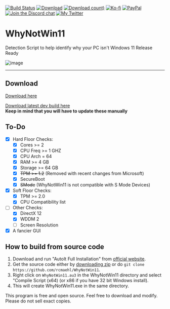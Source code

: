 [![Build Status](https://img.shields.io/github/workflow/status/rcmaehl/WhyNotWin11/wnw11)](https://github.com/rcmaehl/WhyNotWin11/actions?query=workflow%3AWNW11)
[![Download](https://img.shields.io/github/v/release/rcmaehl/WhyNotWin11)](https://github.com/rcmaehl/WhyNotWin11/releases/latest/)
[![Download count)](https://img.shields.io/github/downloads/rcmaehl/whynotwin11/total?label=Downloads)](https://github.com/rcmaehl/WhyNotWin11/releases/latest/)
[![Ko-fi](https://img.shields.io/badge/Support%20me%20on-Ko--fi-FF5E5B.svg?logo=ko-fi)](https://ko-fi.com/rcmaehl)
[![PayPal](https://img.shields.io/badge/Donate%20on-PayPal-00457C.svg?logo=paypal)](https://paypal.me/rhsky)
[![Join the Discord chat](https://img.shields.io/badge/Discord-chat-7289da.svg?&logo=discord)](https://discord.gg/uBnBcBx)
[![My Twitter](https://img.shields.io/badge/twitter-545454.svg?logo=twitter)](https://twitter.com/WhyNotWin11)

# WhyNotWin11
Detection Script to help identify why your PC isn't Windows 11 Release Ready

![image](https://user-images.githubusercontent.com/716581/123548297-33a94500-d732-11eb-882d-720fe989f2f2.png)

----

## Download

[Download here](https://github.com/rcmaehl/WhyNotWin11/releases/latest/download/WhyNotWin11.exe)

[Download latest dev build here](https://nightly.link/rcmaehl/WhyNotWin11/workflows/wnw11/main/WNW11.zip)\
**Keep in mind that you will have to update these manually**

## To-Do

- [x] Hard Floor Checks:
    - [x] Cores >= 2
    - [x] CPU Freq >= 1 GHZ
    - [X] CPU Arch = 64
    - [x] RAM >= 4 GB
    - [x] Storage >= 64 GB
    - [x] ~~TPM >= 1.2~~ (Removed with recent changes from Microsoft)
    - [x] SecureBoot
    - [x] ~~SMode~~ (WhyNotWin11 is not compatible with S Mode Devices)
- [x] Soft Floor Checks:
    - [x] TPM >= 2.0
    - [x] CPU Compatibility list
- [ ] Other Checks:
    - [x] DirectX 12
    - [x] WDDM 2
    - [ ] Screen Resolution
- [x] A fancier GUI

## How to build from source code

1. Download and run "AutoIt Full Installation" from [official website](https://www.autoitscript.com/site/autoit/downloads). 
1. Get the source code either by [downloading zip](https://github.com/rcmaehl/WhyNotWin11/archive/main.zip) or do `git clone https://github.com/rcmaehl/WhyNotWin11`.
1. Right click on `WhyNotWin11.au3` in the WhyNotWin11 directory and select "Compile Script (x64) (or x86 if you have 32 bit Windows install).
1. This will create WhyNotWin11.exe in the same directory.

This program is free and open source. Feel free to download and modify. Please do not sell exact copies.
